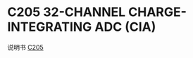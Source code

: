 <!-- C205.md --- 
;; 
;; Description: 
;; Author: Hongyi Wu(吴鸿毅)
;; Email: wuhongyi@qq.com 
;; Created: 四 6月  1 16:09:01 2017 (+0800)
;; Last-Updated: 五 6月  2 18:14:24 2017 (+0800)
;;           By: Hongyi Wu(吴鸿毅)
;;     Update #: 2
;; URL: http://wuhongyi.cn -->

# C205   32-CHANNEL CHARGE-INTEGRATING ADC (CIA)

说明书 [C205](http://wuhongyi.cn/DAQNote/pdf/ElectronicsModules/CAEN/c205_rev1.pdf)




<!-- C205.md ends here -->
